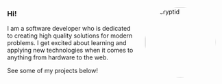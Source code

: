<img style="float: right;border-radius: 50%;padding:17.5px 17.5px 17.5px 17.5px;" src="https://media.licdn.com/dms/image/C4D03AQGjdgANz6pcQw/profile-displayphoto-shrink_200_200/0?e=1567036800&v=beta&t=Bn7FRJUCzJepXbasMvMkHt80gUm5b9X1vjtxKHj8wP4" alt="encryptid" width="165"/>

### Hi!

I am a software developer who is dedicated to creating high quality solutions for modern problems. I get excited about learning and applying new technologies when it comes to anything from hardware to the web.

See some of my projects below!
